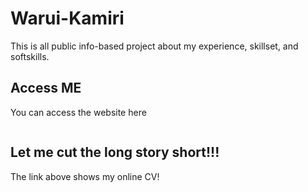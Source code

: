 # Warui-Kamiri

This is all public info-based project about my experience, skillset, and softskills.

## Access ME

You can access the website here

```https://warui-k.github.io/Warui-Kamiri/
```
## Let me cut the long story short!!!

The link above shows my online CV!

